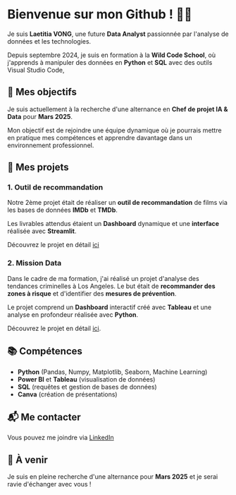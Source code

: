 # Bienvenue sur mon Github ! 👋🏼

Je suis **Laetitia VONG**, une future **Data Analyst** passionnée par l'analyse de données et les technologies. 

Depuis septembre 2024, je suis en formation à la **Wild Code School**, où j'apprends à manipuler des données en **Python** et **SQL** avec des outils Visual Studio Code,

## 🎯 Mes objectifs

Je suis actuellement à la recherche d'une alternance en **Chef de projet IA & Data** pour **Mars 2025**. 

Mon objectif est de rejoindre une équipe dynamique où je pourrais mettre en pratique mes compétences et apprendre davantage dans un environnement professionnel.

## 💼 Mes projets
### 1. **Outil de recommandation**
Notre 2ème projet était de réaliser un **outil de recommandation** de films via les bases de données **IMDb** et **TMDb**.

Les livrables attendus étaient un **Dashboard** dynamique et une **interface** réalisée avec **Streamlit**.


Découvrez le projet en détail [ici](https://github.com/Laetitia-Vg/P2-WCS2024-Outil_recommandation)


### 2. **Mission Data**
Dans le cadre de ma formation, j'ai réalisé un projet d'analyse des tendances criminelles à Los Angeles. Le but était de **recommander des zones à risque** et d'identifier des **mesures de prévention**.

Le projet comprend un **Dashboard** interactif créé avec **Tableau** et une analyse en profondeur réalisée avec **Python**. 

Découvrez le projet en détail [ici](https://github.com/Laetitia-Vg/Mission_data).

## 📚 Compétences

- **Python** (Pandas, Numpy, Matplotlib, Seaborn, Machine Learning)
- **Power BI** et **Tableau** (visualisation de données)
- **SQL** (requêtes et gestion de bases de données)
- **Canva** (création de présentations)
  
## 📬 Me contacter

Vous pouvez me joindre via [LinkedIn](https://www.linkedin.com/in/laetitia-vong/)

## 🚀 À venir

Je suis en pleine recherche d'une alternance pour **Mars 2025** et je serai ravie d'échanger avec vous !


